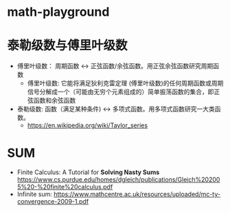 # math-playground


# 泰勒级数与傅里叶级数
* 傅里叶级数： 周期函数 <-> 正弦函数/余弦函数。用正弦余弦函数研究周期函数
    * 傅里叶级数: 它能将满足狄利克雷定理 (傅里叶级数)的任何周期函数或周期信号分解成一个（可能由无穷个元素组成的）简单振荡函数的集合，即正弦函数和余弦函数
* 泰勒级数: 函数（满足某种条件) <-> 多项式函数。用多项式函数研究一大类函数。
    * https://en.wikipedia.org/wiki/Taylor_series
# SUM
* Finite Calculus: A Tutorial for **Solving Nasty Sums** https://www.cs.purdue.edu/homes/dgleich/publications/Gleich%202005%20-%20finite%20calculus.pdf 
* Infinite sum: https://www.mathcentre.ac.uk/resources/uploaded/mc-ty-convergence-2009-1.pdf

